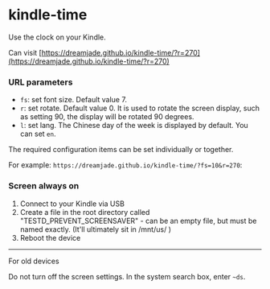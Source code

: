 # kindle-time

Use the clock on your Kindle.

Can visit [https://dreamjade.github.io/kindle-time/?r=270](https://dreamjade.github.io/kindle-time/?r=270)

### URL parameters

- `fs`: set font size. Default value 7.
- `r`: set rotate. Default value 0. It is used to rotate the screen display, such as setting 90, the display will be rotated 90 degrees.
- `l`: set lang. The Chinese day of the week is displayed by default. You can set `en`.

The required configuration items can be set individually or together.

For example: `https://dreamjade.github.io/kindle-time/?fs=10&r=270`:

### Screen always on
1) Connect to your Kindle via USB
2) Create a file in the root directory called "TESTD_PREVENT_SCREENSAVER" - can be an empty file, but must be named exactly. (It'll ultimately sit in /mnt/us/ )
3) Reboot the device
----------
For old devices

Do not turn off the screen settings.
In the system search box, enter `~ds`.
